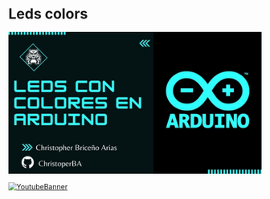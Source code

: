 # Leds colors
[![Ledscolores](/Photos/Colores.jpg)](https://www.youtube.com/watch?v=jLYmgjLani4&ab_channel=ChristopherBrice%C3%B1o)

[![YoutubeBanner](https://img.shields.io/badge/YouTube-FF0000?style=for-the-badge&logo=youtube&logoColor=white)](https://www.youtube.com/channel/UCL5Tkt3EKY0ubuG0O_JMVVg/featured)